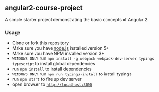## angular2-course-project

A simple starter project demonstrating the basic concepts of Angular 2.


### Usage
- Clone or fork this repository
- Make sure you have [node.js](https://nodejs.org/) installed version 5+
- Make sure you have NPM installed version 3+
- `WINDOWS ONLY` run `npm install -g webpack webpack-dev-server typings typescript` to install global dependencies
- run `npm install` to install dependencies
- `WINDOWS ONLY` run `npm run typings-install` to install typings
- run `npm start` to fire up dev server
- open browser to [`http://localhost:3000`](http://localhost:3000)
